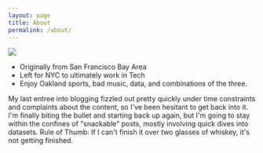 ```yaml
---
layout: page
title: About
permalink: /about/
---
```



<img src  = '{{site.baseurl}}/assets/img/chris-head.jpg' id = 'head-pic'/>

* Originally from San Francisco Bay Area
* Left for NYC to ultimately work in Tech
* Enjoy Oakland sports, bad music, data, and combinations of the three.

My last entree into blogging fizzled out pretty quickly under time constraints and complaints about the content, so I've been hesitant to get back into it. I'm finally biting the bullet and starting back up again, but I'm going to stay within the confines of "snackable" posts, mostly involving quick dives into datasets. Rule of Thumb: If I can't finish it over two glasses of whiskey, it's not getting finished.